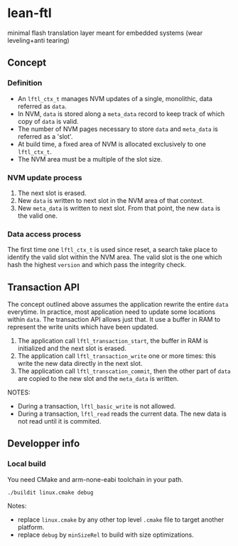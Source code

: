 # lean-ftl
minimal flash translation layer meant for embedded systems (wear leveling+anti tearing)

## Concept

### Definition
- An `lftl_ctx_t` manages NVM updates of a single, monolithic, data referred as `data`.
- In NVM, `data` is stored along a `meta_data` record to keep track of which copy of `data` is valid.
- The number of NVM pages necessary to store `data` and `meta_data` is referred as a 'slot'.
- At build time, a fixed area of NVM is allocated exclusively to one `lftl_ctx_t`.
- The NVM area must be a multiple of the slot size. 

### NVM update process
1. The next slot is erased.
2. New `data` is written to next slot in the NVM area of that context.
3. New `meta_data` is written to next slot. From that point, the new `data` is the valid one.

### Data access process
The first time one `lftl_ctx_t` is used since reset, a search take place to identify the valid slot within the NVM area.
The valid slot is the one which hash the highest `version` and which pass the integrity check.

## Transaction API
The concept outlined above assumes the application rewrite the entire `data` everytime.
In practice, most application need to update some locations within `data`.
The transaction API allows just that. It use a buffer in RAM to represent the write units which have been updated.
1. The application call `lftl_transaction_start`, the buffer in RAM is initialized and the next slot is erased.
2. The application call `lftl_transaction_write` one or more times: this write the new data directly in the next slot.
3. The application call `lftl_transcation_commit`, then the other part of `data` are copied to the new slot and the `meta_data` is written.

NOTES:
- During a transaction, `lftl_basic_write` is not allowed.
- During a transaction, `lftl_read` reads the current data. The new data is not read until it is commited.

## Developper info

### Local build
You need CMake and arm-none-eabi toolchain in your path.

```
./buildit linux.cmake debug
```

Notes: 
- replace `linux.cmake` by any other top level `.cmake` file to target another platform.
- replace `debug` by `minSizeRel` to build with size optimizations.
